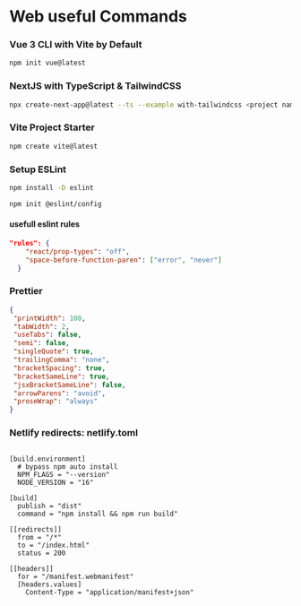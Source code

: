 # Web useful Commands

### Vue 3 CLI with Vite by Default
```bash
npm init vue@latest
```

### NextJS with TypeScript & TailwindCSS
```bash
npx create-next-app@latest --ts --example with-tailwindcss <project name>
```

### Vite Project Starter
```bash
npm create vite@latest
```

### Setup ESLint
```bash
npm install -D eslint
```
```bash
npm init @eslint/config
```
#### usefull eslint rules
```json
"rules": {
    "react/prop-types": "off",
    "space-before-function-paren": ["error", "never"]
  }
```

### Prettier
 ```json
 {
  "printWidth": 100,
  "tabWidth": 2,
  "useTabs": false,
  "semi": false,
  "singleQuote": true,
  "trailingComma": "none",
  "bracketSpacing": true,
  "bracketSameLine": true,
  "jsxBracketSameLine": false,
  "arrowParens": "avoid",
  "proseWrap": "always"
}
```

### Netlify redirects: netlify.toml
```shell

[build.environment]
  # bypass npm auto install
  NPM_FLAGS = "--version"
  NODE_VERSION = "16"

[build]
  publish = "dist"
  command = "npm install && npm run build"

[[redirects]]
  from = "/*"
  to = "/index.html"
  status = 200

[[headers]]
  for = "/manifest.webmanifest"
  [headers.values]
    Content-Type = "application/manifest+json"

```
